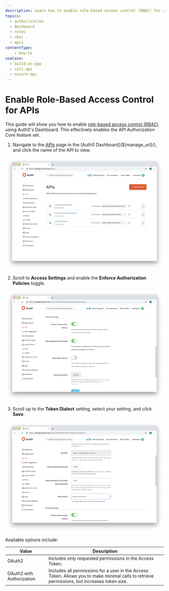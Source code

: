 ```yaml
---
description: Learn how to enable role-based access control (RBAC) for an API using the Auth0 Management Dashboard. For use with Auth0's API Authorization Core feature set.
topics:
  - authorization
  - dashboard
  - roles
  - rbac
  - apis
contentType: 
    - how-to
useCase:
  - build-an-app
  - call-api
  - secure-api
---
```

# Enable Role-Based Access Control for APIs

This guide will show you how to enable [role-based access control (RBAC)](/authorization/concepts/rbac) using Auth0's Dashboard. This effectively enables the API Authorization Core feature set.

1. Navigate to the [APIs](${manage_url}/#/apis) page in the [Auth0 Dashboard](${manage_url}/), and click the name of the API to view.

![View APIs](/media/articles/authorization/api-list.png)

2. Scroll to **Access Settings** and enable the **Enforce Authorization Policies** toggle.

![View APIs](/media/articles/authorization/api-setting-toggle-rbac.png)

3. Scroll up to the **Token Dialect** setting, select your setting, and click **Save**.

![View APIs](/media/articles/authorization/api-setting-token-dialect.png)

Available options include:

| Value | Description |
|-------|-------------|
| OAuth2 | Includes only requested permissions in the Access Token. |
| OAuth2 with Authorization | Includes all permissions for a user in the Access Token. Allows you to make minimal calls to retrieve permissions, but increases token size. |
